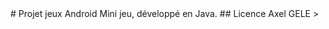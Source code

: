 <snippet>
  <content>
# Projet jeux Android
Mini jeu, développé  en Java.
## Licence
Axel GELE
></content>
</snippet>
